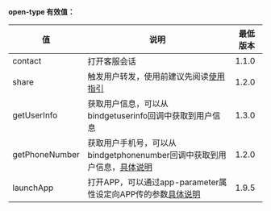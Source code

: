 **open-type 有效值：**

  值               |  说明                                                                                                                | 最低版本 
-------------------|----------------------------------------------------------------------------------------------------------------------|----------
  contact          |  打开客服会话                                                                                                        |  1.1.0   
  share            |  触发用户转发，使用前建议先阅读[使用指引](https://mp.weixin.qq.com/debug/wxadoc/dev/api/share.html#使用指引)         |  1.2.0   
  getUserInfo      |  获取用户信息，可以从bindgetuserinfo回调中获取到用户信息                                                             |  1.3.0   
  getPhoneNumber   |获取用户手机号，可以从bindgetphonenumber回调中获取到用户信息，[具体说明](https://mp.weixin.qq.com/debug/wxadoc/dev/api/getPhoneNumber.html)|  1.2.0   
  launchApp        |打开APP，可以通过app-parameter属性设定向APP传的参数[具体说明](https://mp.weixin.qq.com/debug/wxadoc/dev/api/launchApp.html)|  1.9.5   
